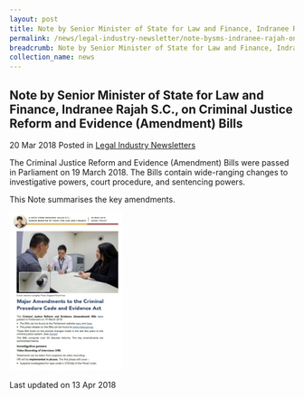 ```yaml
---
layout: post
title: Note by Senior Minister of State for Law and Finance, Indranee Rajah S.C., on Criminal Justice Reform and Evidence (Amendment) Bills(Amendment) Bill
permalink: /news/legal-industry-newsletter/note-bysms-indranee-rajah-on-criminal-justice-reform-evidence-amendment-bill/
breadcrumb: Note by Senior Minister of State for Law and Finance, Indranee Rajah S.C., on Criminal Justice Reform and Evidence (Amendment) Bills
collection_name: news
---
```


<style>
  .image {width: 200px;}
  .image img {max-width: 100%;}
</style>

Note by Senior Minister of State for Law and Finance, Indranee Rajah S.C., on Criminal Justice Reform and Evidence (Amendment) Bills
---

20 Mar 2018 Posted in [Legal Industry Newsletters](/news/legal-industry-newsletters/)

The Criminal Justice Reform and Evidence (Amendment) Bills were passed in Parliament on 19 March 2018. The Bills contain wide-ranging changes to investigative powers, court procedure, and sentencing powers.

This Note summarises the key amendments.

<div class="image">
  <a href="/files/NoteonCPC.pdf/"><img src="/images/1523589963117.jpg/" alt="note on cpc"></a>
</div>

<p class="right-side-updated">Last updated on 13 Apr 2018</p>
